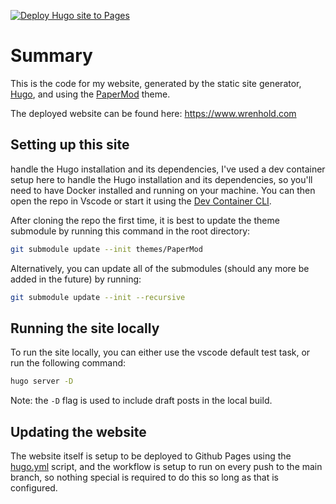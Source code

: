 <!-- markdownlint-disable-next-line MD041 -->
[![Deploy Hugo site to Pages](https://github.com/cwrenhold/cwrenhold.github.io/actions/workflows/hugo.yml/badge.svg)](https://github.com/cwrenhold/cwrenhold.github.io/actions/workflows/hugo.yml)

# Summary

This is the code for my website, generated by the static site generator, [Hugo](https://gohugo.io/), and using the [PaperMod](https://github.com/nanxiaobei/hugo-paper) theme.

The deployed website can be found here: <https://www.wrenhold.com>

## Setting up this site

handle the Hugo installation and its dependencies, I've used a dev container setup here to handle the Hugo installation and its dependencies, so you'll need to have Docker installed and running on your machine. You can then open the repo in Vscode or start it using the [Dev Container CLI](https://github.com/devcontainers/cli).

After cloning the repo the first time, it is best to update the theme submodule by running this command in the root directory:

```bash
git submodule update --init themes/PaperMod
```

Alternatively, you can update all of the submodules (should any more be added in the future) by running:

```bash
git submodule update --init --recursive
```

## Running the site locally

To run the site locally, you can either use the vscode default test task, or run the following command:

```bash
hugo server -D
```

Note: the `-D` flag is used to include draft posts in the local build.

## Updating the website

The website itself is setup to be deployed to Github Pages using the [hugo.yml](./.github/workflows/hugo.yml) script, and the workflow is setup to run on every push to the main branch, so nothing special is required to do this so long as that is configured.
